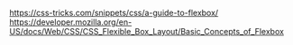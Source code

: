 https://css-tricks.com/snippets/css/a-guide-to-flexbox/
https://developer.mozilla.org/en-US/docs/Web/CSS/CSS_Flexible_Box_Layout/Basic_Concepts_of_Flexbox
